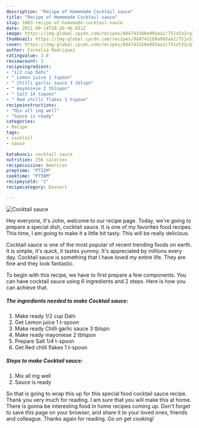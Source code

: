 ```yaml
---
description: "Recipe of Homemade Cocktail sauce"
title: "Recipe of Homemade Cocktail sauce"
slug: 1003-recipe-of-homemade-cocktail-sauce
date: 2021-09-14T20:26:46.651Z
image: https://img-global.cpcdn.com/recipes/0d47431b0a993aa2/751x532cq70/cocktail-sauce-recipe-main-photo.jpg
thumbnail: https://img-global.cpcdn.com/recipes/0d47431b0a993aa2/751x532cq70/cocktail-sauce-recipe-main-photo.jpg
cover: https://img-global.cpcdn.com/recipes/0d47431b0a993aa2/751x532cq70/cocktail-sauce-recipe-main-photo.jpg
author: Cornelia Rodriquez
ratingvalue: 3.8
reviewcount: 3
recipeingredient:
- "1/2 cup Dahi"
- " Lemon juice 1 tspoon"
- " Chilli garlic sauce 3 tblspn"
- " mayoniese 2 tblspon"
- " Salt 14 tspoon"
- " Red chilli flakes 1 tspoon"
recipeinstructions:
- "Mix all ing well"
- "Sauce is ready"
categories:
- Recipe
tags:
- cocktail
- sauce

katakunci: cocktail sauce 
nutrition: 256 calories
recipecuisine: American
preptime: "PT32M"
cooktime: "PT50M"
recipeyield: "1"
recipecategory: Dessert

---
```



![Cocktail sauce](https://img-global.cpcdn.com/recipes/0d47431b0a993aa2/751x532cq70/cocktail-sauce-recipe-main-photo.jpg)

Hey everyone, it's John, welcome to our recipe page. Today, we're going to prepare a special dish, cocktail sauce. It is one of my favorites food recipes. This time, I am going to make it a little bit tasty. This will be really delicious.

Cocktail sauce is one of the most popular of recent trending foods on earth. It is simple, it's quick, it tastes yummy. It's appreciated by millions every day. Cocktail sauce is something that I have loved my entire life. They are fine and they look fantastic.




To begin with this recipe, we have to first prepare a few components. You can have cocktail sauce using 6 ingredients and 2 steps. Here is how you can achieve that.

<!--inarticleads1-->

##### The ingredients needed to make Cocktail sauce:

1. Make ready 1/2 cup Dahi
1. Get  Lemon juice 1 t-spoon
1. Make ready  Chilli garlic sauce 3 tblspn
1. Make ready  mayoniese 2 tblspon
1. Prepare  Salt 1/4 t-spoon
1. Get  Red chilli flakes 1 t-spoon




<!--inarticleads2-->

##### Steps to make Cocktail sauce:

1. Mix all ing well
1. Sauce is ready




So that is going to wrap this up for this special food cocktail sauce recipe. Thank you very much for reading. I am sure that you will make this at home. There is gonna be interesting food in home recipes coming up. Don't forget to save this page on your browser, and share it to your loved ones, friends and colleague. Thanks again for reading. Go on get cooking!
